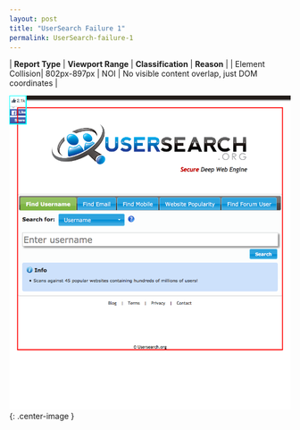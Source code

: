 ```yaml
---
layout: post
title: "UserSearch Failure 1"
permalink: UserSearch-failure-1
---
```

| **Report Type** | **Viewport Range** | **Classification** | **Reason** |
| Element Collision| 802px-897px | NOI | No visible content overlap, just DOM coordinates | 

![Screenshot of the fault](assets/images/UserSearch/fault1/overlapWidth849.png){: .center-image }